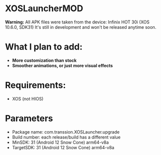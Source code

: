 # XOSLauncherMOD
**Warning:** All APK files were taken from the device: Infinix HOT 30i (XOS 10.6.0, SDK31)
It's still in development and won't be released anytime soon.
# What I plan to add:
- **More customization than stock**
- **Smoother animations, or just more visual effects**
# Requirements:
- XOS (not HIOS)
# Parameters
- Package name: com.transsion.XOSLauncher.upgrade
- Build number: each release/build has a different value 
- MinSDK: 31 (Android 12 Snow Cone) arm64-v8a
- TargetSDK: 31 (Android 12 Snow Cone) arm64-v8a
